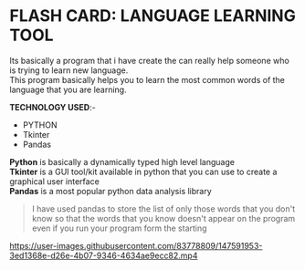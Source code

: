 # FLASH CARD: LANGUAGE LEARNING TOOL
Its basically a program that i have create the can really help someone who is trying to learn new language. <br />
This program basically helps you to learn the most common words of the language that you are learning.<br />

**TECHNOLOGY USED**:-
- PYTHON
- Tkinter
- Pandas

**Python** is basically a dynamically typed high level language<br />
**Tkinter** is a GUI tool/kit available in python that you can use to create a graphical user interface<br />
**Pandas** is a most popular python data analysis library<br />

>I have used pandas to store the list of only those words that you don't know so that the words that you know
doesn't appear on the program even if you run your program form the starting


https://user-images.githubusercontent.com/83778809/147591953-3ed1368e-d26e-4b07-9346-4634ae9ecc82.mp4

